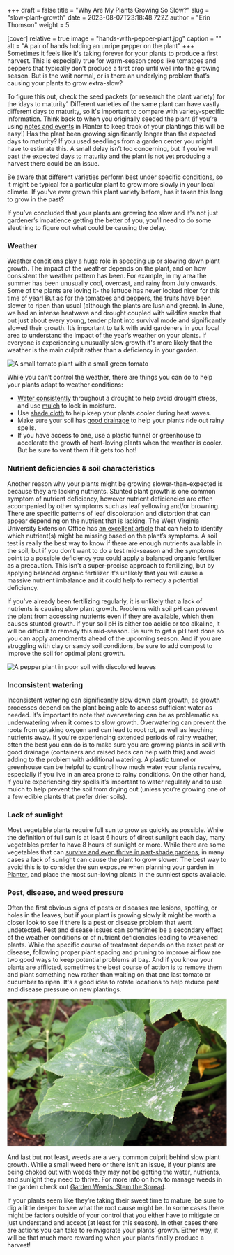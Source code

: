 +++
draft = false
title = "Why Are My Plants Growing So Slow?"
slug = "slow-plant-growth"
date = 2023-08-07T23:18:48.722Z
author = "Erin Thomson"
weight = 5

[cover]
relative = true
image = "hands-with-pepper-plant.jpg"
caption = ""
alt = "A pair of hands holding an unripe pepper on the plant"
+++
Sometimes it feels like it's taking forever for your plants to produce a first harvest. This is especially true for warm-season crops like tomatoes and peppers that typically don’t produce a first crop until well into the growing season. But is the wait normal, or is there an underlying problem that’s causing your plants to grow extra-slow?

To figure this out, check the seed packets (or research the plant variety) for the ‘days to maturity’. Different varieties of the same plant can have vastly different days to maturity, so it's important to compare with variety-specific information. Think back to when you originally seeded the plant (if you’re using [notes and events](https://info.planter.garden/notes-and-events/how-to/) in Planter to keep track of your plantings this will be easy!) Has the plant been growing significantly longer than the expected days to maturity? If you used seedlings from a garden center you might have to estimate this. A small delay isn’t too concerning, but if you’re well past the expected days to maturity and the plant is not yet producing a harvest there could be an issue.

Be aware that different varieties perform best under specific conditions, so it might be typical for a particular plant to grow more slowly in your local climate. If you’ve ever grown this plant variety before, has it taken this long to grow in the past?

If you’ve concluded that your plants are growing too slow and it's not just gardener’s impatience getting the better of you, you’ll need to do some sleuthing to figure out what could be causing the delay.

### Weather

Weather conditions play a huge role in speeding up or slowing down plant growth. The impact of the weather depends on the plant, and on how consistent the weather pattern has been. For example, in my area the summer has been unusually cool, overcast, and rainy from July onwards. Some of the plants are loving it- the lettuce has never looked nicer for this time of year! But as for the tomatoes and peppers, the fruits have been slower to ripen than usual (although the plants are lush and green). In June, we had an intense heatwave and drought coupled with wildfire smoke that put just about every young, tender plant into survival mode and significantly slowed their growth. It’s important to talk with avid gardeners in your local area to understand the impact of the year’s weather on your plants. If everyone is experiencing unusually slow growth it's more likely that the weather is the main culprit rather than a deficiency in your garden.

![A small tomato plant with a small green tomato](green-tomato.jpg)

While you can’t control the weather, there are things you can do to help your plants adapt to weather conditions:

* [Water consistently](https://blog.planter.garden/posts/watering-more-than-a-garden-chore/) throughout a drought to help avoid drought stress, and use [mulch](https://blog.planter.garden/posts/mulching-a-must-for-your-garden/) to lock in moisture.
* Use [shade cloth](https://www.amazon.com/s?k=shade+cloth) to help keep your plants cooler during heat waves.
* Make sure your soil has [good drainage](https://blog.planter.garden/posts/how-to-improve-poor-soil-drainage/) to help your plants ride out rainy spells.
* If you have access to one, use a plastic tunnel or greenhouse to accelerate the growth of heat-loving plants when the weather is cooler. But be sure to vent them if it gets too hot!

### Nutrient deficiencies & soil characteristics

Another reason why your plants might be growing slower-than-expected is because they are lacking nutrients. Stunted plant growth is one common symptom of nutrient deficiency, however nutrient deficiencies are often accompanied by other symptoms such as leaf yellowing and/or browning. There are specific patterns of leaf discoloration and distortion that can appear depending on the nutrient that is lacking. The West Virginia University Extension Office has [an excellent article](https://extension.wvu.edu/lawn-gardening-pests/plant-disease/nutrient-deficiencies-in-plants) that can help to identify which nutrient(s) might be missing based on the plant’s symptoms. A soil test is really the best way to know if there are enough nutrients available in the soil, but if you don’t want to do a test mid-season and the symptoms point to a possible deficiency you could apply a balanced organic fertilizer as a precaution. This isn't a super-precise approach to fertilizing, but by applying balanced organic fertilizer it's unlikely that you will cause a massive nutrient imbalance and it could help to remedy a potential deficiency.

If you’ve already been fertilizing regularly, it is unlikely that a lack of nutrients is causing slow plant growth. Problems with soil pH can prevent the plant from accessing nutrients even if they are available, which then causes stunted growth. If your soil pH is either too acidic or too alkaline, it will be difficult to remedy this mid-season. Be sure to get a pH test done so you can apply amendments ahead of the upcoming season. And if you are struggling with clay or sandy soil conditions, be sure to add compost to improve the soil for optimal plant growth.

![A pepper plant in poor soil with discolored leaves](pepper-plant-poor-soil.jpg)

### Inconsistent watering

Inconsistent watering can significantly slow down plant growth, as growth processes depend on the plant being able to access sufficient water as needed. It's important to note that overwatering can be as problematic as underwatering when it comes to slow growth. Overwatering can prevent the roots from uptaking oxygen and can lead to root rot, as well as leaching nutrients away. If you're experiencing extended periods of rainy weather, often the best you can do is to make sure you are growing plants in soil with good drainage (containers and raised beds can help with this) and avoid adding to the problem with additional watering. A plastic tunnel or greenhouse can be helpful to control how much water your plants receive, especially if you live in an area prone to rainy conditions. On the other hand, if you’re experiencing dry spells it’s important to water regularly and to use mulch to help prevent the soil from drying out (unless you’re growing one of a few edible plants that prefer drier soils).

### Lack of sunlight

Most vegetable plants require full sun to grow as quickly as possible. While the definition of full sun is at least 6 hours of direct sunlight each day, many vegetables prefer to have 8 hours of sunlight or more. While there are some vegetables that can [survive and even thrive in part-shade gardens](https://blog.planter.garden/posts/growing-vegetables-in-part-shade/), in many cases a lack of sunlight can cause the plant to grow slower. The best way to avoid this is to consider the sun exposure when planning your garden in [Planter](https://planter.garden/gardens), and place the most sun-loving plants in the sunniest spots available.

### Pest, disease, and weed pressure

Often the first obvious signs of pests or diseases are lesions, spotting, or holes in the leaves, but if your plant is growing slowly it might be worth a closer look to see if there is a pest or disease problem that went undetected. Pest and disease issues can sometimes be a secondary effect of the weather conditions or of nutrient deficiencies leading to weakened plants. While the specific course of treatment depends on the exact pest or disease, following proper plant spacing and pruning to improve airflow are two good ways to keep potential problems at bay. And if you know your plants are afflicted, sometimes the best course of action is to remove them and plant something new rather than waiting on that one last tomato or cucumber to ripen. It's a good idea to rotate locations to help reduce pest and disease pressure on new plantings.

![A zucchini plant with powdery mildew on the leaves](powdery-mildew.jpg)

And last but not least, weeds are a very common culprit behind slow plant growth. While a small weed here or there isn’t an issue, if your plants are being choked out with weeds they may not be getting the water, nutrients, and sunlight they need to thrive. For more info on how to manage weeds in the garden check out [Garden Weeds: Stem the Spread](https://blog.planter.garden/posts/garden-weeds-stem-the-spread/).

If your plants seem like they’re taking their sweet time to mature, be sure to dig a little deeper to see what the root cause might be. In some cases there might be factors outside of your control that you either have to mitigate or just understand and accept (at least for this season). In other cases there are actions you can take to reinvigorate your plants’ growth. Either way, it will be that much more rewarding when your plants finally produce a harvest!